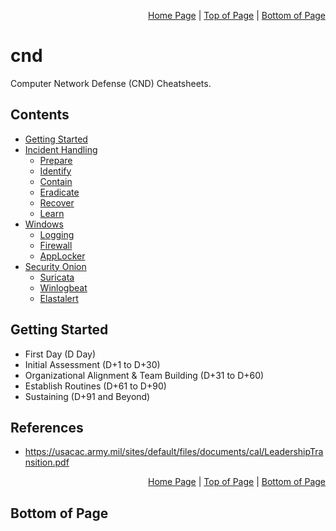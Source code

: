 <p align="right">
  <a href="/README.md">Home Page</a> |
  <a href="/README.md#contents">Top of Page</a> |
  <a href="/README.md#bottom-of-page">Bottom of Page</a>
</p>

# cnd
Computer Network Defense (CND) Cheatsheets. 

## Contents
* [Getting Started](#getting-started)
* [Incident Handling](/incident-handling/)
  * [Prepare](/incident-handling/01-prepare/)
  * [Identify](/incident-handling/02-identify/)
  * [Contain](/incident-handling/03-contain/)
  * [Eradicate](/incident-handling/04-eradicate/)
  * [Recover](/incident-handling/05-recover/)
  * [Learn](/incident-handling/06-learn/)
* [Windows](/windows/)
  * [Logging](/windows/logging/) 
  * [Firewall](/windows/firewall/)
  * [AppLocker](/windows/applocker/)
* [Security Onion](/so/)
  * [Suricata](/so/suricata/)
  * [Winlogbeat](/so/winlogbeat/)
  * [Elastalert](/so/elastalert/)

## Getting Started
* First Day (D Day)
* Initial Assessment (D+1 to D+30)
* Organizational Alignment & Team Building (D+31 to D+60)
* Establish Routines (D+61 to D+90)
* Sustaining (D+91 and Beyond)

## References
* https://usacac.army.mil/sites/default/files/documents/cal/LeadershipTransition.pdf

<p align="right">
  <a href="/README.md">Home Page</a> |
  <a href="/README.md#contents">Top of Page</a> |
  <a href="/README.md#bottom-of-page">Bottom of Page</a>
</p>

## Bottom of Page

